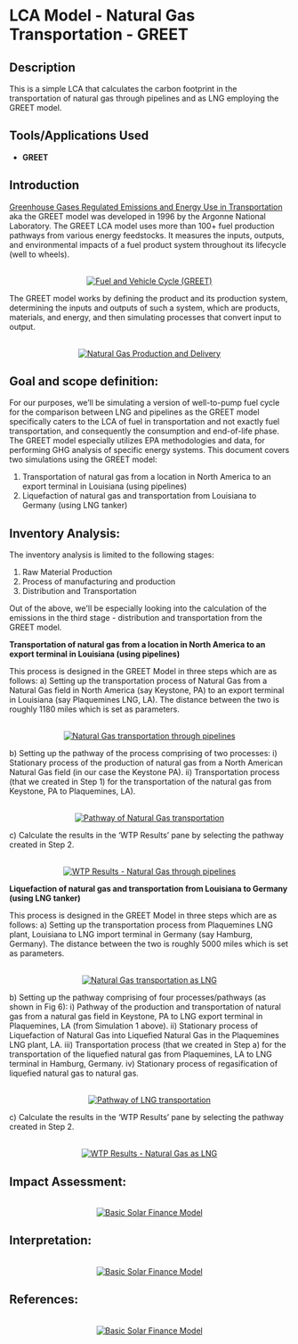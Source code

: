 # LCA Model - Natural Gas Transportation - GREET

<h2>Description</h2>
This is a simple LCA that calculates the carbon footprint in the transportation of natural gas through pipelines and as LNG employing the GREET model. 
<br />

<h2>Tools/Applications Used</h2>

- <b>GREET</b> 

<h2>Introduction</h2>

[Greenhouse Gases Regulated Emissions and Energy Use in Transportation](https://greet.anl.gov/files/2011ws-overview-lca) aka the GREET model was developed in 1996 by the Argonne National Laboratory. The GREET LCA model uses more than 100+ fuel production pathways from various energy feedstocks. It measures the inputs, outputs, and environmental impacts of a fuel product system throughout its lifecycle (well to wheels). 

<p align="center">
<br/>
<a href="https://imgur.com/wWc22r8"><img src="https://i.imgur.com/wWc22r8.jpg" alt="Fuel and Vehicle Cycle (GREET)" /></a> 
</p>

The GREET model works by defining the product and its production system, determining the inputs and outputs of such a system, which are products, materials, and energy, and then simulating processes that convert input to output.

<p align="center">
<br/>
<a href="https://imgur.com/zorhZ1A"><img src="https://i.imgur.com/zorhZ1A.png" alt="Natural Gas Production and Delivery" /></a> 
</p>

<h2>Goal and scope definition:</h2>

For our purposes, we’ll be simulating a version of well-to-pump fuel cycle for the comparison between LNG and pipelines as the GREET model specifically caters to the LCA of fuel in transportation and not exactly fuel transportation, and consequently the consumption and end-of-life phase. The GREET model especially utilizes EPA methodologies and data, for performing GHG analysis of specific energy systems. This document covers two simulations using the GREET model:
1. Transportation of natural gas from a location in North America to an export terminal in Louisiana (using pipelines)
2. Liquefaction of natural gas and transportation from Louisiana to Germany (using LNG tanker)

<h2>Inventory Analysis:</h2>

The inventory analysis is limited to the following stages:
1. Raw Material Production
2. Process of manufacturing and production
3. Distribution and Transportation

Out of the above, we'll be especially looking into the calculation of the emissions in the third stage - distribution and transportation from the GREET model.

<b>Transportation of natural gas from a location in North America to an export terminal in Louisiana (using pipelines)</b>

This process is designed in the GREET Model in three steps which are as follows:
a) Setting up the transportation process of Natural Gas from a Natural Gas field in North America (say Keystone, PA) to an export terminal in Louisiana (say Plaquemines LNG, LA). The distance between the two is roughly 1180 miles which is set as parameters.

<p align="center">
<br/>
<a href="https://imgur.com/zh5Q29j"><img src="https://i.imgur.com/zh5Q29j.png" alt="Natural Gas transportation through pipelines" /></a>
</p>

b) Setting up the pathway of the process comprising of two processes: 
i) Stationary process of the production of natural gas from a North American Natural Gas field (in our case the Keystone PA).
ii) Transportation process (that we created in Step 1) for the transportation of the natural gas from Keystone, PA to Plaquemines, LA).

<p align="center">
<br/>
<a href="https://imgur.com/zCFtW8E"><img src="https://i.imgur.com/zCFtW8E.png" alt="Pathway of Natural Gas transportation" /></a>
</p>

c) Calculate the results in the ‘WTP Results’ pane by selecting the pathway created in Step 2.

<p align="center">
<br/>
<a href="https://imgur.com/2N9h2lk"><img src="https://i.imgur.com/2N9h2lk.png" alt="WTP Results - Natural Gas through pipelines" /></a>
</p>

<b>Liquefaction of natural gas and transportation from Louisiana to Germany (using LNG tanker)</b>

This process is designed in the GREET Model in three steps which are as follows:
a) Setting up the transportation process from Plaquemines LNG plant, Louisiana to LNG import terminal in Germany (say Hamburg, Germany). The distance between the two is roughly 5000 miles which is set as parameters.

<p align="center">
<br/>
<a href="https://imgur.com/h9cQ8sh"><img src="https://i.imgur.com/h9cQ8sh.png" alt="Natural Gas transportation as LNG" /></a> 
</p>

b) Setting up the pathway comprising of four processes/pathways (as shown in Fig 6):
i) Pathway of the production and transportation of natural gas from a natural gas field in Keystone, PA to LNG export terminal in Plaquemines, LA (from Simulation 1 above).
ii) Stationary process of Liquefaction of Natural Gas into Liquefied Natural Gas in the Plaquemines LNG plant, LA.
iii) Transportation process (that we created in Step a) for the transportation of the liquefied natural gas from Plaquemines, LA to LNG terminal in Hamburg, Germany.
iv) Stationary process of regasification of liquefied natural gas to natural gas.

<p align="center">
<br/>
<a href="https://imgur.com/ei1bSJy"><img src="https://i.imgur.com/ei1bSJy.png" alt="Pathway of LNG transportation" /></a>
</p>

c) Calculate the results in the ‘WTP Results’ pane by selecting the pathway created in Step 2.

<p align="center">
<br/>
<a href="https://imgur.com/jxjui8F"><img src="https://i.imgur.com/jxjui8F.png" alt="WTP Results - Natural Gas as LNG" /></a>
</p>

<h2>Impact Assessment:</h2>

<p align="center">
<br/>
<a href="https://imgur.com/v9tGdzn"><img src="https://i.imgur.com/v9tGdzn.jpg" alt="Basic Solar Finance Model" /></a>
</p>

<h2>Interpretation:</h2>

<p align="center">
<br/>
<a href="https://imgur.com/v9tGdzn"><img src="https://i.imgur.com/v9tGdzn.jpg" alt="Basic Solar Finance Model" /></a>
</p>


<h2>References:</h2>

<p align="center">
<br/>
<a href="https://imgur.com/v9tGdzn"><img src="https://i.imgur.com/v9tGdzn.jpg" alt="Basic Solar Finance Model" /></a>
</p>

<!--
 ```diff
- text in red
+ text in green
! text in orange
# text in gray
@@ text in purple (and bold)@@
```
--!>
